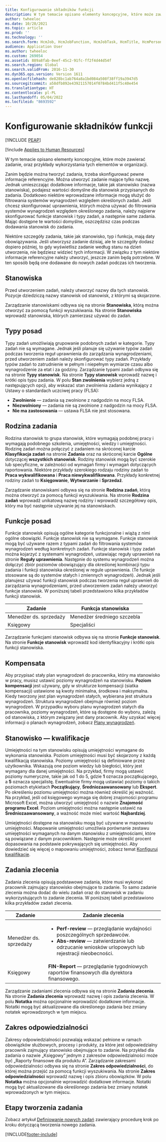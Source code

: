 ```yaml
---
title: Konfigurowanie składników funkcji
description: W tym temacie opisano elementy koncepcyjne, które może zawierać zadanie, oraz przykłady wykorzystania tych elementów w organizacji.
author: twheeloc
ms.date: 10/28/2021
ms.topic: article
ms.prod: ''
ms.technology: ''
ms.search.form: HcmJob, HcmJobFunction, HcmJobTask, HcmTitle, HcmPersonnelManagementWorkspace, HCMJobFamily
audience: Application User
ms.author: twheeloc
ms.custom: 269054
ms.assetid: 889a8fab-0eef-45c2-91fc-ff2f4d44d54f
ms.search.region: Global
ms.search.validFrom: 2016-11-30
ms.dyn365.ops.version: Version 1611
ms.openlocfilehash: de828bc1ab764a8a1bd084a508f38ff19a3947d5
ms.sourcegitcommit: a58dfb892e43921157014f0784bd411f5c40e454
ms.translationtype: HT
ms.contentlocale: pl-PL
ms.lasthandoff: 05/04/2022
ms.locfileid: "8693592"
---
```

# <a name="set-up-the-components-of-a-job"></a>Konfigurowanie składników funkcji


[!INCLUDE [PEAP](../includes/peap-1.md)]

[!include [Applies to Human Resources](../includes/applies-to-hr.md)]

W tym temacie opisano elementy koncepcyjne, które może zawierać zadanie, oraz przykłady wykorzystania tych elementów w organizacji. 

Zanim będzie można tworzyć zadania, trzeba skonfigurować pewne informacje referencyjne. Można utworzyć zadanie mające tylko nazwę. Jednak umieszczając dodatkowe informacje, takie jak stanowisko (nazwa stanowiska), podajesz wartości domyślne dla stanowisk przypisanych do zadania. Dodatkowo niektóre wprowadzane informacje mogą służyć do filtrowania systemów wynagrodzeń względem określonych zadań. Jeśli chcesz skonfigurować uprawnienia, których można używać do filtrowania systemów wynagrodzeń względem określonego zadania, należy najpierw skonfigurować funkcje stanowisk i typy zadań, a następnie same zadania. Mając dostępne te wartości domyślne, oszczędzisz czas podczas dodawania stanowisk do zadania. 

Niektóre szczegóły zadania, takie jak stanowisko, typ i funkcja, mają daty obowiązywania. Jeśli utworzysz zadanie dzisiaj, ale te szczegóły dodasz dopiero później, to gdy wyświetlisz zadanie według stanu na dzień utworzenia, nie będziesz widzieć tych informacji. W związku z tym niektóre informacje referencyjne należy utworzyć, jeszcze zanim będą potrzebne. W ten sposób będą one dodawane do nowych zadań podczas ich tworzenia.

## <a name="job-titles"></a>Stanowiska
Przed utworzeniem zadań, należy utworzyć nazwy dla tych stanowisk. Pozycje dziedziczą nazwy stanowisk od stanowisk, z którymi są skojarzone. 

Zarządzanie stanowiskami odbywa się na stronie **Stanowiska**, którą można otworzyć za pomocą funkcji wyszukiwania. Na stronie **Stanowiska** wprowadź stanowiska, których zamierzasz używać do zadań.

## <a name="job-types"></a>Typy posad
Typy zadań umożliwiają grupowanie podobnych zadań w kategorie. Typy zadań nie są wymagane. Jednak jeśli planuje się używanie typów zadań podczas tworzenia reguł uprawnienia do zarządzania wynagrodzeniami, przed utworzeniem zadań należy skonfigurować typy zadań. Przykłady typów zadań to zatrudnienie w pełnym i niepełnym wymiarze czasu albo wynagrodzenie za etat i za godziny. Zarządzanie typami zadań odbywa się na stronie **Typy stanowisk**. Na stronie **Typy stanowisk** wprowadź nazwę i krótki opis typu zadania. W polu **Stan zwolnienia** wybierz jedną z następujących opcji, aby wskazać stan zwolnienia zadania wynikający z Ustawy o standardach uczciwej pracy (FLSA):

-   **Zwolnienie** — zadania są zwolnione z nadgodzin na mocy FLSA.
-   **Niezwolniony** — zadania nie są zwolnione z nadgodzin na mocy FLSA.
-   **Nie ma zastosowania** — ustawa FLSA nie jest stosowana.

## <a name="job-family"></a>Rodzina zadania
Rodzina stanowisk to grupa stanowisk, które wymagają podobnej pracy i wymagają podobnego szkolenia, umiejętności, wiedzy i umiejętności. Rodzinę zadań można połączyć z zadaniem na skróconej karcie  **Klasyfikacja zadań** na stronie **Zadania** oraz na skróconej karcie **Ogólne** dotyczącej **wszystkich stanowisk**. Rodziny stanowisk mogą być szerokie lub specyficzne, w zależności od wymagań firmy i wymagań dotyczących raportowania. Niektóre przykłady szerokiego rodzaju rodziny zadań to **Praca wykwalifikowana** i **Praca niewykwalifikowana**. Przykłady konkretnej rodziny zadań to **Księgowanie**, **Wytwarzanie** i **Sprzedaż**.

Zarządzanie stanowiskami odbywa się na stronie **Rodzina zadań**, którą można otworzyć za pomocą funkcji wyszukiwania. Na stronie **Rodzina zadań** wprowadź unikatową nazwę rodziny i wprowadź szczegółowy opis, który ma być następnie używanie jej na stanowiskach.

## <a name="job-functions"></a>Funkcje posad
Funkcje stanowisk opisują ogólne kategorie funkcjonalne i wiążą z nimi ogólne obowiązki. Funkcje stanowisk nie są wymagane. Funkcje stanowisk mogą być używane razem z typami zadań do filtrowania systemów wynagrodzeń według konkretnych zadań. Funkcje stanowisk i typy zadań można kojarzyć z systemami wynagrodzeń, ustawiając reguły uprawnień na stronie **Reguły uprawnienia**. Następnie do systemu wynagrodzeń można dołączyć zbiór poziomów obowiązujący dla określonej kombinacji typu zadania i funkcji stanowiska określonej w regule uprawnienia. (Te funkcje stosowane są do systemów stałych i zmiennych wynagrodzeń). Jednak jeśli planujesz używać funkcji stanowisk podczas tworzenia reguł uprawnień do zarządzania wynagrodzeniami, przed utworzeniem zadań należy utworzyć funkcje stanowisk. W poniższej tabeli przedstawiono kilka przykładów funkcji stanowisk.

| Zadanie           | Funkcja stanowiska         |
|---------------|----------------------|
| Menedżer ds. sprzedaży | Menedżer średniego szczebla    |
| Księgowy    | Specjaliści        |

Zarządzanie funkcjami stanowisk odbywa się na stronie **Funkcje stanowisk**. Na stronie **Funkcje stanowisk** wprowadź kod identyfikacyjny i krótki opis funkcji stanowiska.

## <a name="compensation"></a>Kompensata
Aby przypisać stały plan wynagrodzeń do pracownika, który ma stanowisko w pracy, musisz ustawić poziomy wynagrodzeń na stanowisku. **Poziom kompensacji** jest używany, gdy w strukturze kompensacji (siatka kompensacji) ustawione są kwoty minimalna, środkowa i maksymalna. Kiedy tworzony jest plan wynagrodzeń stałych, wybierana jest struktura wynagrodzeń. Struktura wynagrodzeń obejmuje również poziom wynagrodzeń. W przypadku wyboru planu wynagrodzeń stałych dla pracownika, poziomy wynagrodzeń, które są dostępne do wyboru, zależą od stanowiska, z którym związany jest dany pracownik. Aby uzyskać więcej informacji o planach wynagrodzeń, zobacz [Plany wynagrodzeń](hr-compensation-overview.md).

## <a name="job-skills"></a>Stanowisko — kwalifikacje
Umiejętności na tym stanowisku opisują umiejętności wymagane do wykonania stanowiska. Poziom umiejętności musi być skojarzony z każdą kwalifikacją stanowiska. Poziomy umiejętności są definiowane przez użytkownika. Wskazują one poziom wiedzy lub biegłości, który jest wymagany dla danej umiejętności. Na przykład, firmy mogą ustawić poziomy numeryczne, takie jak od 1 do 5, gdzie **1** oznacza początkującego, a **5** oznacza specjalistę. Ewentualnie firmy mogą ustawiać poziomy o takich poziomach etykietach **Początkujący**, **Średniozaawansowany** lub **Ekspert**. Po określeniu poziomu umiejętności można również określić jej ważność. Na przykład, jeśli od księgowego wymaga się dobrej znajomości programu Microsoft Excel, można utworzyć umiejętność o nazwie **Znajomość programu Excel**. Poziom umiejętności można następnie ustawić na **Średniozaawansowany**, a ważność może mieć wartość **Najbardziej**.

Umiejętności dostępne na stanowisku mogą być używane w mapowaniu umiejętności. Mapowanie umiejętności umożliwia porównanie zestawu umiejętności wymaganych na danym stanowisku z umiejętnościami, które są powiązane z danym pracownikiem. Następnie może określić procent dopasowania na podstawie pokrywających się umiejętności. Aby dowiedzieć się więcej o mapowaniu umiejętności, zobacz temat [Konfiguruj kwalifikacje](hr-develop-skills.md). 

## <a name="job-tasks"></a>Zadania zlecenia
Zadania zlecenia opisują podstawowe zadania, które musi wykonać pracownik zajmujący stanowisko obejmujące to zadanie. To samo zadanie zlecenia można dodać do wielu zadań oraz do stanowisk w zadaniu wykorzystujących to zadanie zlecenia. W poniższej tabeli przedstawiono kilka przykładów zadań zlecenia.

<table>
<thead>
<tr class="header">
<th>Zadanie</th>
<th>Zadanie zlecenia</th>
</tr>
</thead>
<tbody>
<tr class="odd">
<td>Menedżer ds. sprzedaży</td>
<td><ul>
<li><strong>Perf-review</strong> — przeglądanie wydajności poszczególnych sprzedawców.</li>
<li><strong>Abs-review</strong> — zatwierdzanie lub odrzucanie wniosków urlopowych lub rejestracji nieobecności.</li>
</ul></td>
</tr>
<tr class="even">
<td>Księgowy</td>
<td><strong>FIN-Report</strong> — przeglądanie tygodniowych raportów finansowych dla dyrektora finansowego.</td>
</tr>
</tbody>
</table>

Zarządzanie zadaniami zlecenia odbywa się na stronie **Zadania zlecenia**. Na stronie **Zadania zlecenia** wprowadź nazwę i opis zadania zlecenia. W polu **Notatka** można opcjonalnie wprowadzić dodatkowe informacje. Notatki mogą być aktualizowane dla określonego zadania bez zmiany notatek wprowadzonych w tym miejscu.

## <a name="areas-of-responsibility"></a>Zakres odpowiedzialności
Zakresy odpowiedzialności pozwalają wskazać pełnione w ramach obowiązków służbowych, procesy i produkty, za które jest odpowiedzialny pracownik zajmujący stanowisko obejmujące to zadanie. Na przykład dla zadania o nazwie „Księgowy” jednym z zakresów odpowiedzialności może być „Raporty finansowe dla produktu A”. Zarządzanie zakresami odpowiedzialności odbywa się na stronie **Zakres odpowiedzialności**, do której można przejść za pomocą funkcji wyszukiwania. Na stronie **Zakres odpowiedzialności** wprowadź nazwę i opis zbioru obowiązków. W polu **Notatka** można opcjonalnie wprowadzić dodatkowe informacje. Notatki mogą być aktualizowane dla określonego zadania bez zmiany notatek wprowadzonych w tym miejscu.

## <a name="steps-for-creating-a-job"></a>Etapy tworzenia zadania
Zobacz artykuł [Definiowanie nowych zadań](./hr-personnel-define-jobs.md) zawierający procedurę krok po kroku dotyczącą tworzenia nowego zadania. 


[!INCLUDE[footer-include](../includes/footer-banner.md)]
